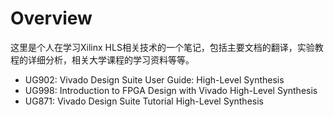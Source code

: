 # Overview

这里是个人在学习Xilinx HLS相关技术的一个笔记，包括主要文档的翻译，实验教程的详细分析，相关大学课程的学习资料等等。

- UG902: Vivado Design Suite User Guide: High-Level Synthesis
- UG998: Introduction to FPGA Design with Vivado High-Level Synthesis
- UG871: Vivado Design Suite Tutorial High-Level Synthesis